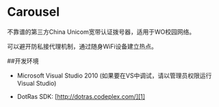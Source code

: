 Carousel
========

不靠谱的第三方China Unicom宽带认证拨号器，适用于WO校园网络。

可以避开防私接代理机制，通过随身WiFi设备建立热点。

##开发环境

 - Microsoft Visual Studio 2010 (如果要在VS中调试，请以管理员权限运行Visual Studio)

 - DotRas SDK: [http://dotras.codeplex.com/][1]

 [1]: http://dotras.codeplex.com/
